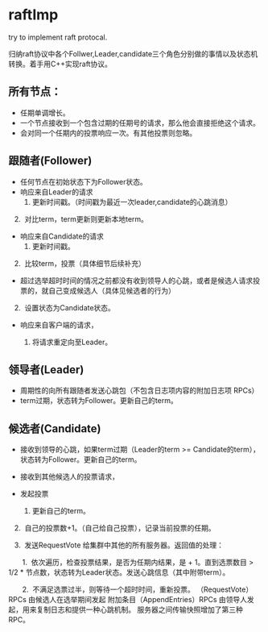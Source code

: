 # raftImp
try to implement raft protocal.

归纳raft协议中各个Follwer,Leader,candidate三个角色分别做的事情以及状态机转换。着手用C++实现raft协议。

## 所有节点：
* 任期单调增长。
* 一个节点接收到一个包含过期的任期号的请求，那么他会直接拒绝这个请求。
* 会对同一个任期内的投票响应一次。有其他投票则忽略。
## 跟随者(Follower)
* 任何节点在初始状态下为Follower状态。
* 响应来自Leader的请求 
    1.  更新时间戳。（时间戳为最近一次leader,candidate的心跳消息）
    
    2.  对比term，term更新则更新本地term。
* 响应来自Candidate的请求 
    1.  更新时间戳。
    
    2.  比较term，投票（具体细节后续补充）
* 超过选举超时时间的情况之前都没有收到领导人的心跳，或者是候选人请求投票的，就自己变成候选人（具体见候选者的行为）

    2.  设置状态为Candidate状态。
    
* 响应来自客户端的请求，

    1.  将请求重定向至Leader。

## 领导者(Leader)
* 周期性的向所有跟随者发送心跳包（不包含日志项内容的附加日志项 RPCs）
* term过期，状态转为Follower。更新自己的term。

## 候选者(Candidate)
* 接收到领导的心跳，如果term过期（Leader的term >= Candidate的term），状态转为Follower。更新自己的term。


* 接收到其他候选人的投票请求，
* 发起投票
    1.  更新自己的term。
    
    2.  自己的投票数+1。（自己给自己投票），记录当前投票的任期。
    
    3.  发送RequestVote 给集群中其他的所有服务器。返回值的处理：
    
        1.  依次遍历，检查投票结果，是否为任期内结果，是 + 1。直到选票数目 > 1/2 * 节点数，状态转为Leader状态。发送心跳信息（其中附带term）。
        
        2.  不满足选票过半，则等待一个超时时间，重新投票。
（RequestVote） RPCs 由候选人在选举期间发起
附加条目（AppendEntries）RPCs 由领导人发起，用来复制日志和提供一种心跳机制。
服务器之间传输快照增加了第三种 RPC。

